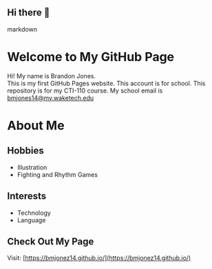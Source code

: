 ## Hi there 👋 
markdown
   # Welcome to My GitHub Page
Hi! My name is Brandon Jones.  
This is my first GitHub Pages website.
This account is for school.
This repository is for my CTI-110 course.
My school email is bmjones14@my.waketech.edu
# About Me
## Hobbies
* Illustration
* Fighting and Rhythm Games
## Interests
* Technology
* Language
## Check Out My Page
Visit: [https://bmjonez14.github.io/](https://bmjonez14.github.io/)
